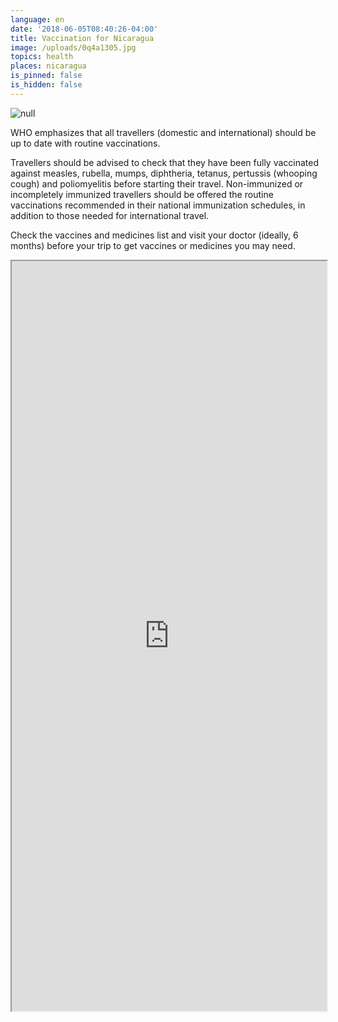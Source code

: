 ```yaml
---
language: en
date: '2018-06-05T08:40:26-04:00'
title: Vaccination for Nicaragua
image: /uploads/0q4a1305.jpg
topics: health
places: nicaragua
is_pinned: false
is_hidden: false
---
```

![null](/uploads/0q4a1305.jpg)

WHO emphasizes that all travellers (domestic and international) should be up to date with routine vaccinations.

Travellers should be advised to check that they have been fully vaccinated against measles, rubella, mumps, diphtheria, tetanus, pertussis (whooping cough) and poliomyelitis before starting their travel. Non-immunized or incompletely immunized travellers should be offered the routine vaccinations recommended in their national immunization schedules, in addition to those needed for international travel.

Check the vaccines and medicines list and visit your doctor (ideally, 6 months) before your trip to get vaccines or medicines you may need.

<iframe width="100%" height="1200px" src="https://docs.google.com/spreadsheets/d/e/2PACX-1vTrhIvBKthP_eyXONZ8X5JNtyYcohQ6Q9fxEB6KuDQTGtaImQGy-qFJLvJj8zTkQ8w34qpbZxrgL4Km/pubhtml?gid=0&amp;single=true&amp;widget=true&amp;headers=false"></iframe>
